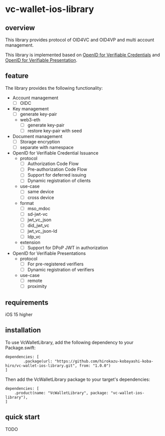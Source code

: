 # vc-wallet-ios-library

## overview
This library provides protocol of OID4VC and OID4VP and multi account management.

This library is implemented based on [OpenID for Verifiable Credentials](https://openid.net/sg/openid4vc/) and [OpenID for Verifiable Presentation](https://openid.github.io/OpenID4VP/openid-4-verifiable-presentations-wg-draft.html).


## feature
The library provides the following functionality:

- Account management
    - [ ] OIDC
- Key management
    - [ ] generate key-pair
    - web3-eth
        - [ ] generate key-pair
        - [ ] restore key-pair with seed
- Document management
    - [ ] Storage encryption
    - [ ] separate with namespace
- OpenID for Verifiable Credential Issuance
    - protocol
        - [ ] Authorization Code Flow
        - [ ] Pre-authorization Code Flow
        - [ ] Support for deferred issuing
        - [ ] Dynamic registration of clients
    - use-case
        - [ ] same device
        - [ ] cross device
    - format
        - [ ] mso_mdoc
        - [ ] sd-jwt-vc
        - [ ] jwt_vc_json
        - [ ] did_jwt_vc
        - [ ] jwt_vc_json-ld
        - [ ] ldp_vc
    - extension
        - [ ] Support for DPoP JWT in authorization
- OpenID for Verifiable Presentations
    - protocol
        - [ ] For pre-registered verifiers
        - [ ] Dynamic registration of verifiers
    - use-case
        - [ ] remote
        - [ ] proximity

## requirements

iOS 15 higher

## installation

To use VcWalletLibrary, add the following dependency to your Package.swift:

```
dependencies: [
        .package(url: "https://github.com/hirokazu-kobayashi-koba-hiro/vc-wallet-ios-library.git", from: "1.0.0")
]
```

Then add the VcWalletLibrary package to your target's dependencies:

```
dependencies: [
    .product(name: "VcWalletLibrary", package: "vc-wallet-ios-library"),
]

```


## quick start

TODO
